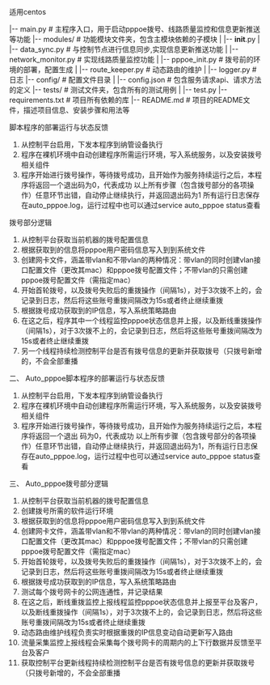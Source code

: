 适用centos

|-- main.py                 # 主程序入口，用于启动pppoe拨号、线路质量监控和信息更新推送等功能
|-- modules/                # 功能模块文件夹，包含主模块依赖的子模块
|   |-- __init__.py
|   |-- data_sync.py        # 与控制节点进行信息同步,实现信息更新推送功能
|   |-- network_monitor.py  # 实现线路质量监控功能
|   |-- pppoe_init.py       # 拨号前的环境的部署，配置生成
|   |-- route_keeper.py     # 动态路由的维护
|   |-- logger.py           # 日志
|-- config/                 # 配置文件目录
|   |-- config.json         # 包含服务请求api、请求方法的定义
|-- tests/                  # 测试文件夹，包含所有的测试用例
|   |-- test.py
|-- requirements.txt        # 项目所有依赖的库
|-- README.md               # 项目的README文件，描述项目信息、安装步骤和用法等


脚本程序的部署运行与状态反馈
1. 从控制平台启用，下发本程序到纳管设备执行
2. 程序在裸机环境中自动创建程序所需运行环境，写入系统服务，以及安装拨号相关组件
3. 程序开始进行拨号操作，等待拨号成功，且开始作为服务持续运行之后，本程序将返回一个退出码为0，代表成功
  以上所有步骤（包含拨号部分的各项操作）任意环节出错，自动停止继续执行，并返回退出码为1
  所有运行日志保存在auto_pppoe.log，运行过程中也可以通过service auto_pppoe status查看

拨号部分逻辑
1. 从控制平台获取当前机器的拨号配置信息
2. 根据获取到的信息将pppoe用户密码信息写入到到系统文件
3. 创建网卡文件，涵盖带vlan和不带vlan的两种情况：带vlan的同时创建vlan接口配置文件（更改其mac）和pppoe拨号配置文件；不带vlan的只需创建pppoe拨号配置文件（需指定mac）
4. 开始首轮拨号，以及拨号失败后的重拨操作（间隔1s），对于3次拨不上的，会记录到日志，然后将这些账号重拨间隔改为15s或者终止继续重拨
4. 根据拨号成功获取到的IP信息，写入系统策略路由
5. 在这之后，程序其中一个线程监控pppoe状态信息并上报，以及断线重拨操作（间隔1s），对于3次拨不上的，会记录到日志，然后将这些账号重拨间隔改为15s或者终止继续重拨
6. 另一个线程持续检测控制平台是否有拨号信息的更新并获取拨号（只拨号新增的，不会全部重播

 二、 Auto_pppoe脚本程序的部署运行与状态反馈
1. 从控制平台启用，下发本程序到纳管设备执行
2. 程序在裸机环境中自动创建程序所需运行环境，写入系统服务，以及安装拨号相关组件
3. 程序开始进行拨号操作，等待拨号成功，且开始作为服务持续运行之后，本程序将返回一个退出              码为0，代表成功
以上所有步骤（包含拨号部分的各项操作）任意环节出错，自动停止继续执行，并返回退出码为1，所有运行日志保存在auto_pppoe.log，运行过程中也可以通过service auto_pppoe status查看

三、 Auto_pppoe拨号部分逻辑
1. 从控制平台获取当前机器的拨号配置信息
2. 创建拨号所需的软件运行环境
3. 根据获取到的信息将pppoe用户密码信息写入到到系统文件
4. 创建网卡文件，涵盖带vlan和不带vlan的两种情况：带vlan的同时创建vlan接口配置文件（更改其mac）和pppoe拨号配置文件；不带vlan的只需创建pppoe拨号配置文件（需指定mac）
5. 开始首轮拨号，以及拨号失败后的重拨操作（间隔1s），对于3次拨不上的，会记录到日志，然后将这些账号重拨间隔改为15s或者终止继续重拨
6. 根据拨号成功获取到的IP信息，写入系统策略路由
7. 测试每个拨号网卡的公网连通性，并记录结果
8. 在这之后，断线重拨监控上报线程监控pppoe状态信息并上报至平台及客户，以及断线重拨操作（间隔1s），对于3次拨不上的，会记录到日志，然后将这些账号重拨间隔改为15s或者终止继续重拨
9. 动态路由维护线程负责实时根据重拨的IP信息变动自动更新写入路由
10. 流量采集监控上报线程会采集每个拨号网卡的周期内的上下行数据并反馈至平台及客户
11. 获取控制平台更新线程持续检测控制平台是否有拨号信息的更新并获取拨号（只拨号新增的，不会全部重播